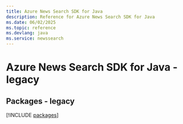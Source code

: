 ```yaml
---
title: Azure News Search SDK for Java
description: Reference for Azure News Search SDK for Java
ms.date: 06/02/2025
ms.topic: reference
ms.devlang: java
ms.service: newssearch
---
```

# Azure News Search SDK for Java - legacy
## Packages - legacy
[!INCLUDE [packages](news-search-index.md)]